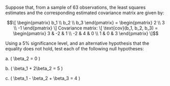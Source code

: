 Suppose that, from a sample of 63 observations, the least squares estimates and the corresponding estimated covariance matrix are given by:

```math
\[
\begin{pmatrix} b_1 \\ b_2 \\ b_3 \end{pmatrix} = \begin{pmatrix} 2 \\ 3 \\ -1 \end{pmatrix}
\]

Covariance matrix:

\[
\text{cov}(b_1, b_2, b_3) =
\begin{pmatrix}
3 & -2 & 1 \\
-2 & 4 & 0 \\
1 & 0 & 3
\end{pmatrix}
\]
```

Using a 5% significance level, and an alternative hypothesis that the equality does not hold, test each of the following null hypotheses:

a. \( \beta_2 = 0 \)

b. \( \beta_1 + 2\beta_2 = 5 \)

c. \( \beta_1 - \beta_2 + \beta_3 = 4 \)
